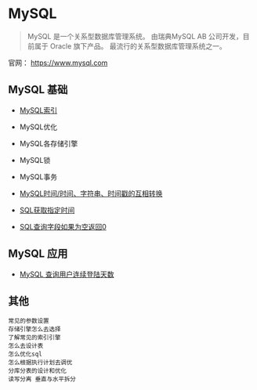 # MySQL

> MySQL 是一个关系型数据库管理系统。
> 由瑞典MySQL AB 公司开发，目前属于 Oracle 旗下产品。
> 最流行的关系型数据库管理系统之一。

官网： https://www.mysql.com

## MySQL 基础

- [MySQL索引](./mysql-index.md)

- MySQL优化

- MySQL各存储引擎

- MySQL锁

- MySQL事务

- [MySQL时间/时间、字符串、时间戳的互相转换](./mysql-date.md)

- [SQL获取指定时间](./mysql-time.md)

- [SQL查询字段如果为空返回0](./sql-null.md)

## MySQL 应用

- [MySQL 查询用户连续登陆天数](./mysql-incessancydays.md)




## 其他

```text
常见的参数设置
存储引擎怎么去选择
了解常见的索引引擎
怎么去设计表
怎么优化sql
怎么根据执行计划去调优
分库分表的设计和优化
读写分离 垂直与水平拆分
```
